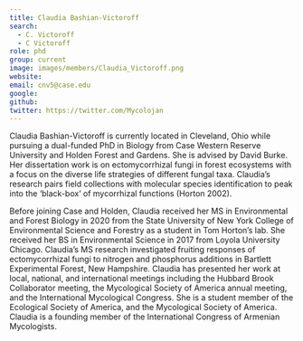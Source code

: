 ```yaml
---
title: Claudia Bashian-Victoroff
search:
  - C. Victoroff
  - C Victoroff
role: phd
group: current
image: images/members/Claudia_Victoroff.png
website: 
email: cnv5@case.edu
google: 
github: 
twitter: https://twitter.com/Mycolojan
---
```


Claudia Bashian-Victoroff is currently located in Cleveland, Ohio while pursuing a dual-funded PhD in Biology from Case Western Reserve University and Holden Forest and Gardens. She is advised by David Burke. Her dissertation work is on ectomycorrhizal fungi in forest ecosystems with a focus on the diverse life strategies of different fungal taxa. Claudia’s research pairs field collections with molecular species identification to peak into the ‘black-box’ of mycorrhizal functions (Horton 2002). 

Before joining Case and Holden, Claudia received her MS in Environmental and Forest Biology in 2020 from the State University of New York College of Environmental Science and Forestry as a student in Tom Horton’s lab. She received her BS in Environmental Science in 2017 from Loyola University Chicago. Claudia’s MS research investigated fruiting responses of ectomycorrhizal fungi to nitrogen and phosphorus additions in Bartlett Experimental Forest, New Hampshire. 
Claudia has presented her work at local, national, and international meetings including the Hubbard Brook Collaborator meeting, the Mycological Society of America annual meeting, and the International Mycological Congress. She is a student member of the Ecological Society of America, and the Mycological Society of America. Claudia is a founding member of the International Congress of Armenian Mycologists. 
